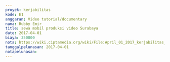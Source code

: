 ```yaml
---
proyek: kerjabilitas
kode: E1
anggaran: Video tutorial/documentary
nama: Rubby Emir
title: sewa mobil produksi video Surabaya
date: 2017-04-01
biaya: 350000
nota: https://wiki.ciptamedia.org/wiki/File:April_01_2017_kerjabilitas_E1_sewa_mobil_billy755.jpg
tanggalpelunasan: 2017-04-01
notapelunasan:
---
```

